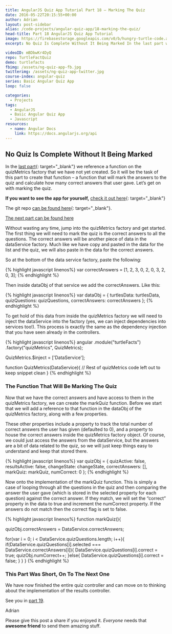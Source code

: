```yaml
---
title: AngularJS Quiz App Tutorial Part 18 – Marking The Quiz
date: 2016-05-22T20:15:55+00:00
author: Adrian
layout: post-sidebar
alias: /code-projects/angular-quiz-app/18-marking-the-quiz/
head-title: Part 18 AngularJS Quiz App Tutorial
image: https://firebasestorage.googleapis.com/v0/b/hungry-turtle-code.appspot.com/o/article_images%2FAngular-quiz-part-18_eybezd.jpg?alt=media&token=70cb5428-d3fe-4394-88f4-1625ac3033d8
excerpt: No Quiz Is Complete Without It Being Marked In the last part we reference a function on the quizMetrics factory that we have not yet created. So it will be the task of this part to create that function – …

videoID: mBDbwKr4DyQ
repo: TurtleFactQuiz
demo: turtlefacts
fbimg: /assets/ng-quiz-app-fb.jpg
twitterimg: /assets/ng-quiz-app-twitter.jpg
course-index: angular-quiz
series: Basic Angular Quiz App
loop: false

categories:
  - Projects
tags:
  - AngularJS
  - Basic Angular Quiz App
  - Javascript
resources:
  - name: Angular Docs
    link: https://docs.angularjs.org/api
---
```

## No Quiz Is Complete Without It Being Marked

In the [last part]({{site.baseurl}}/projects/17-final-prompt/){: target="_blank"}<!--_--> we reference a function on the quizMetrics factory that we have not yet created. So it will be the task of this part to create that function &#8211; a function that will mark the answers to the quiz and calculate how many correct answers that user gave. Let&#8217;s get on with marking the quiz.

**If you want to see the app for yourself,** [check it out here]({{site.baseurl}}/demos/turtlefacts){: target="_blank"}<!--_-->

The git repo [can be found here](https://github.com/adiman9/HungryTurtleFactQuiz){: target="_blank"}<!--_-->.

[The next part can be found here]({{site.baseurl}}/projects/19-angular-dependency-injection/)

Without wasting any time, jump into the quizMetrics factory and get started. The first thing we will need to mark the quiz is the correct answers to all the questions. The correct answers will be another piece of data in the dataService factory. Much like we have copy and pasted in the data for the list and the quiz, we will also paste in the data for the correct answers.

So at the bottom of the data service factory, paste the following:

{% highlight javascript linenos%}
var correctAnswers = [1, 2, 3, 0, 2, 0, 3, 2, 0, 3];
{% endhighlight %}

Then inside dataObj of that service we add the correctAnswers. Like this:

{% highlight javascript linenos%}
var dataObj = {
  turtlesData: turtlesData,
  quizQuestions: quizQuestions,
  correctAnswers: correctAnswers
};
{% endhighlight %}

To get hold of this data from inside the quizMetrics factory we will need to inject the dataService into the factory (yes, we can inject dependencies into services too!). This process is exactly the same as the dependency injection that you have seen already in the controllers.

{% highlight javascript linenos%}
angular
  .module("turtleFacts")
  .factory("quizMetrics", QuizMetrics);

  QuizMetrics.$inject = ['DataService'];

  function QuizMetrics(DataService){
    // Rest of quizMetrics code left out to keep snippet clean
  }
{% endhighlight %}

### The Function That Will Be Marking The Quiz

Now that we have the correct answers and have access to them in the quizMetrics factory, we can create the markQuiz function. Before we start that we will add a reference to that function in the dataObj of the quizMetrics factory, along with a few properties.

These other properties include a property to track the total number of correct answers the user has given (defaulted to 0), and a property to house the correct answers inside the quizMetrics factory object. Of course, we could just access the answers from the dataService, but the answers are a bit of data related to the quiz, so we will just keep things easy to understand and keep that stored there.

{% highlight javascript linenos%}
var quizObj = {
  quizActive: false,
  resultsActive: false,
  changeState: changeState, 
  correctAnswers: [],
  markQuiz: markQuiz, 
  numCorrect: 0
};
{% endhighlight %}

Now onto the implementation of the markQuiz function. This is simply a case of looping through all the questions in the quiz and then comparing the answer the user gave (which is stored in the selected property for each question) against the correct answer. If they match, we will set the “correct” property in the data to true and increment the numCorrect property. If the answers do not match then the correct flag is set to false.

{% highlight javascript linenos%}
function markQuiz(){

  quizObj.correctAnswers = DataService.correctAnswers;

  for(var i = 0; i < DataService.quizQuestions.length; i++){
    if(DataService.quizQuestions[i].selected === DataService.correctAnswers[i]){
      DataService.quizQuestions[i].correct = true;
      quizObj.numCorrect++;
    }else{
      DataService.quizQuestions[i].correct = false;
    }
  }
}
{% endhighlight %}

### This Part Was Short, On To The Next One

We have now finished the entire quiz controller and can move on to thinking about the implementation of the results controller.

See you in [part 19]({{site.baseurl}}/projects/19-angular-dependency-injection/).

Adrian


Please give this post a share if you enjoyed it. _Everyone_ needs that **awesome friend** to send them amazing stuff.
